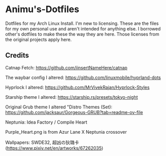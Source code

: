 # Animu's-Dotfiles
Dotfiles for my Arch Linux Install. I'm new to licensing. These are the files for my own personal use and aren't intended for anything else. 
I borrowed other's dotfiles to make these the way they are here. 
Those licenses from the original projects apply here.

## Credits ##
Catnap Fetch: https://github.com/iinsertNameHere/catnap

The waybar config I altered: https://github.com/linuxmobile/hyprland-dots

Hyprlock I altered: https://github.com/MrVivekRajan/Hyprlock-Styles

Starship theme I altered: https://starship.rs/presets/tokyo-night

Original Grub theme I altered "Distro Themes (Set): https://github.com/jacksaur/Gorgeous-GRUB?tab=readme-ov-file

Neptunia: Idea Factory / Compile Heart

Purple_Heart.png is from Azur Lane X Neptunia crossover

Wallpapers: SWDE32, 超凶の狄璐卡 (https://www.pixiv.net/en/artworks/67262035)
